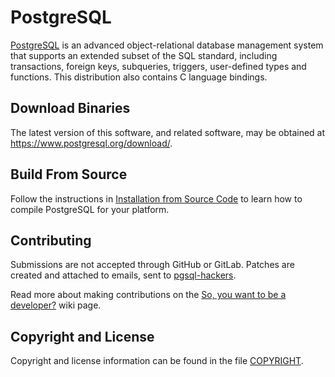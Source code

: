 # PostgreSQL
[PostgreSQL](https://www.postgresql.org/) is an advanced object-relational database management system
that supports an extended subset of the SQL standard, including
transactions, foreign keys, subqueries, triggers, user-defined types
and functions. This distribution also contains C language bindings.

## Download Binaries
The latest version of this software, and related software, may be
obtained at <https://www.postgresql.org/download/>.

## Build From Source
Follow the instructions in [Installation from Source Code](https://www.postgresql.org/docs/current/installation.html)
to learn how to compile PostgreSQL for your platform.

## Contributing
Submissions are not accepted through GitHub or GitLab. Patches are created and attached to
emails, sent to [pgsql-hackers](https://www.postgresql.org/list/pgsql-hackers/).

Read more about making contributions on the [So, you want to be a developer?](https://wiki.postgresql.org/wiki/So,_you_want_to_be_a_developer%3F) wiki page.

## Copyright and License
Copyright and license information can be found in the file [COPYRIGHT](COPYRIGHT).
